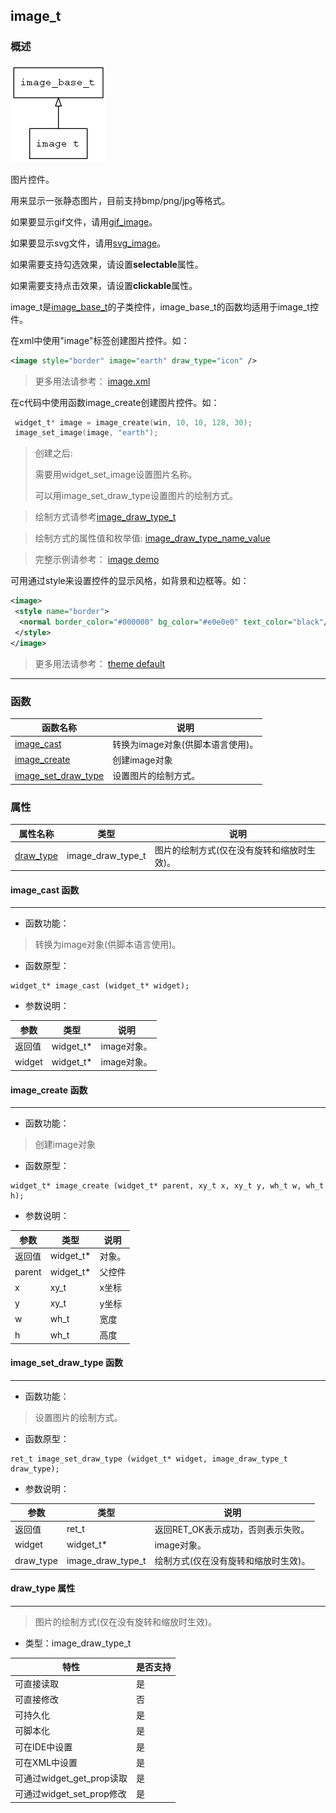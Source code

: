 ## image\_t
### 概述
![image](images/image_t_0.png)

 图片控件。

 用来显示一张静态图片，目前支持bmp/png/jpg等格式。

 如果要显示gif文件，请用[gif\_image](gif_image_t.md)。

 如果要显示svg文件，请用[svg\_image](svg_image_t.md)。

 如果需要支持勾选效果，请设置**selectable**属性。

 如果需要支持点击效果，请设置**clickable**属性。

 image\_t是[image\_base\_t](image_base_t.md)的子类控件，image\_base\_t的函数均适用于image\_t控件。

 在xml中使用"image"标签创建图片控件。如：

 ```xml
 <image style="border" image="earth" draw_type="icon" />
 ```

 > 更多用法请参考：
 [image.xml](https://github.com/zlgopen/awtk/blob/master/demos/assets/raw/ui/images.xml)

 在c代码中使用函数image\_create创建图片控件。如：

 ```c
  widget_t* image = image_create(win, 10, 10, 128, 30);
  image_set_image(image, "earth");
 ```

 > 创建之后:
 >
 > 需要用widget\_set\_image设置图片名称。
 >
 > 可以用image\_set\_draw\_type设置图片的绘制方式。

 > 绘制方式请参考[image\_draw\_type\_t](image_draw_type_t.md)

 > 绘制方式的属性值和枚举值:
 [image\_draw\_type\_name\_value](https://github.com/zlgopen/awtk/blob/master/src/base/enums.c#L98)

 > 完整示例请参考：
 [image demo](https://github.com/zlgopen/awtk-c-demos/blob/master/demos/image.c)

 可用通过style来设置控件的显示风格，如背景和边框等。如：

 ```xml
 <image>
  <style name="border">
   <normal border_color="#000000" bg_color="#e0e0e0" text_color="black"/>
  </style>
 </image>
 ```

 > 更多用法请参考：
 [theme
 default](https://github.com/zlgopen/awtk/blob/master/demos/assets/raw/styles/default.xml#L313)


----------------------------------
### 函数
<p id="image_t_methods">

| 函数名称 | 说明 | 
| -------- | ------------ | 
| <a href="#image_t_image_cast">image\_cast</a> | 转换为image对象(供脚本语言使用)。 |
| <a href="#image_t_image_create">image\_create</a> | 创建image对象 |
| <a href="#image_t_image_set_draw_type">image\_set\_draw\_type</a> | 设置图片的绘制方式。 |
### 属性
<p id="image_t_properties">

| 属性名称 | 类型 | 说明 | 
| -------- | ----- | ------------ | 
| <a href="#image_t_draw_type">draw\_type</a> | image\_draw\_type\_t | 图片的绘制方式(仅在没有旋转和缩放时生效)。 |
#### image\_cast 函数
-----------------------

* 函数功能：

> <p id="image_t_image_cast"> 转换为image对象(供脚本语言使用)。



* 函数原型：

```
widget_t* image_cast (widget_t* widget);
```

* 参数说明：

| 参数 | 类型 | 说明 |
| -------- | ----- | --------- |
| 返回值 | widget\_t* | image对象。 |
| widget | widget\_t* | image对象。 |
#### image\_create 函数
-----------------------

* 函数功能：

> <p id="image_t_image_create"> 创建image对象



* 函数原型：

```
widget_t* image_create (widget_t* parent, xy_t x, xy_t y, wh_t w, wh_t h);
```

* 参数说明：

| 参数 | 类型 | 说明 |
| -------- | ----- | --------- |
| 返回值 | widget\_t* | 对象。 |
| parent | widget\_t* | 父控件 |
| x | xy\_t | x坐标 |
| y | xy\_t | y坐标 |
| w | wh\_t | 宽度 |
| h | wh\_t | 高度 |
#### image\_set\_draw\_type 函数
-----------------------

* 函数功能：

> <p id="image_t_image_set_draw_type"> 设置图片的绘制方式。



* 函数原型：

```
ret_t image_set_draw_type (widget_t* widget, image_draw_type_t draw_type);
```

* 参数说明：

| 参数 | 类型 | 说明 |
| -------- | ----- | --------- |
| 返回值 | ret\_t | 返回RET\_OK表示成功，否则表示失败。 |
| widget | widget\_t* | image对象。 |
| draw\_type | image\_draw\_type\_t | 绘制方式(仅在没有旋转和缩放时生效)。 |
#### draw\_type 属性
-----------------------
> <p id="image_t_draw_type"> 图片的绘制方式(仅在没有旋转和缩放时生效)。


* 类型：image\_draw\_type\_t

| 特性 | 是否支持 |
| -------- | ----- |
| 可直接读取 | 是 |
| 可直接修改 | 否 |
| 可持久化   | 是 |
| 可脚本化   | 是 |
| 可在IDE中设置 | 是 |
| 可在XML中设置 | 是 |
| 可通过widget\_get\_prop读取 | 是 |
| 可通过widget\_set\_prop修改 | 是 |
